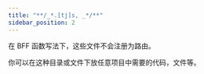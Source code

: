 ```yaml
---
title: "**/_*.[tj]s, _*/**"
sidebar_position: 2
---
```


在 BFF 函数写法下，这些文件不会注册为路由。

你可以在这种目录或文件下放任意项目中需要的代码，文件等。
